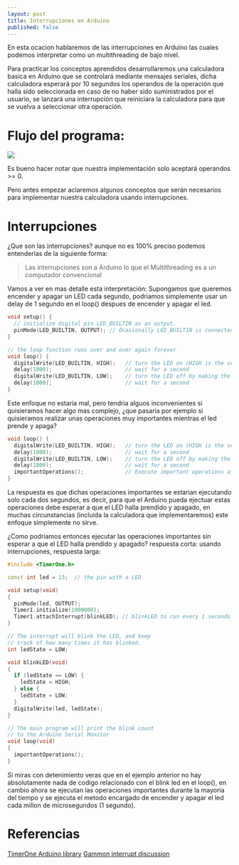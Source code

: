 ```yaml
---
layout: post
title: Interrupciones en Arduino
published: false
---
```


En esta ocacion hablaremos de las interrupciones en Arduino las cuales podemos interpretar como un multithreading de bajo nivel.

Para practicar los conceptos aprendidos desarrollaremos una calculadora basica en Arduino que se controlará mediante mensajes seriales, dicha calculadora esperará por 10 segundos los operandos de la operación que halla sido seleccionada en caso de no haber sido suministrados por el usuario, se lanzará una interrupción que reiniciara la calculadora para que se vuelva a seleccionar otra operación.

# Flujo del programa:

![](https://imgur.com/QFRk0Wi.gif)

Es bueno hacer notar que nuestra implementación solo aceptará operandos >= 0.

Pero antes empezar aclaremos algunos conceptos que serán necesarios para implementar nuestra calculadora usando interrupciones.

# Interrupciones
¿Que son las interrupciones? aunque no es 100% preciso podemos entenderlas de la siguiente forma:

> Las interrupciones son a Arduino lo que el Multithreading es a un computador convencional

Vamos a ver en mas detalle esta interpretación: Supongamos que queremos encender y apagar un LED cada segundo, podriamos simplemente usar un delay de 1 segundo en el loop() despues de encender y apagar el led.

```c++
void setup() {
  // initialize digital pin LED_BUILTIN as an output.
  pinMode(LED_BUILTIN, OUTPUT); // Ocasionally LED_BUILTIN is connected to Digital Pin 13
}

// the loop function runs over and over again forever
void loop() {
  digitalWrite(LED_BUILTIN, HIGH);   // turn the LED on (HIGH is the voltage level)
  delay(1000);                       // wait for a second
  digitalWrite(LED_BUILTIN, LOW);    // turn the LED off by making the voltage LOW
  delay(1000);                       // wait for a second
}
```

Este enfoque no estaria mal, pero tendria alguos inconvenientes si quisieramos hacer algo mas complejo, ¿que pasaria por ejemplo si quisieramos realizar unas operaciones muy importantes mientras el led prende y apaga?

```c++
void loop() {
  digitalWrite(LED_BUILTIN, HIGH);   // turn the LED on (HIGH is the voltage level)
  delay(1000);                       // wait for a second
  digitalWrite(LED_BUILTIN, LOW);    // turn the LED off by making the voltage LOW
  delay(1000);                       // wait for a second
  importantOperations();             // Execute important operations after two seconds        
}
```

La respuesta es que dichas operaciones importantes se estarian ejecutando solo cada dos segundos, es decir, para que el Arduino pueda ejectuar estas operaciones debe esperar a que el LED halla prendido y apagado, en muchas circunstancias (incluida la calculadora que implementaremos) este enfoque simplemente no sirve.

¿Como podriamos entonces ejecutar las operaciones importantes sin esperar a que el LED halla prendido y apagado? respuesta corta: usando interrupciones, respuesta larga:

```c++
#include <TimerOne.h>

const int led = 13;  // the pin with a LED

void setup(void)
{
  pinMode(led, OUTPUT);
  Timer1.initialize(1000000);
  Timer1.attachInterrupt(blinkLED); // blinkLED to run every 1 seconds
}

// The interrupt will blink the LED, and keep
// track of how many times it has blinked.
int ledState = LOW;

void blinkLED(void)
{
  if (ledState == LOW) {
    ledState = HIGH;
  } else {
    ledState = LOW;
  }
  digitalWrite(led, ledState);
}

// The main program will print the blink count
// to the Arduino Serial Monitor
void loop(void)
{
  importantOperations();
}
```

Si miras con detenimiento veras que en el ejemplo anterior no hay absolutamente nada de codigo relacionado con el blink led en el loop(), en cambio ahora se ejecutan las operaciones importantes durante la mayoria del tiempo y se ejecuta el metodo encargado de encender y apagar el led cada millon de microsegundos (1 segundo).



# Referencias
[TimerOne Arduino library](https://www.pjrc.com/teensy/td_libs_TimerOne.html)
[Gammon interrupt discussion](https://www.gammon.com.au/forum/?id=11488)
